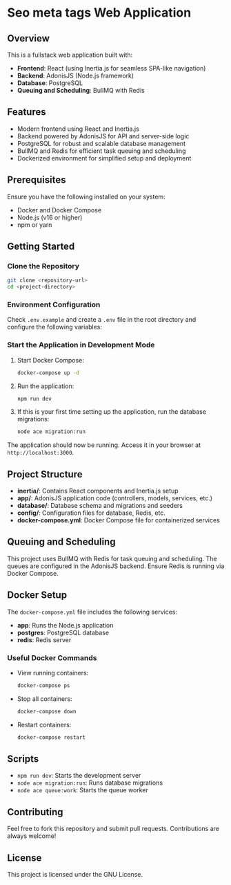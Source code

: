 # Seo meta tags Web Application

## Overview

This is a fullstack web application built with:

- **Frontend**: React (using Inertia.js for seamless SPA-like navigation)
- **Backend**: AdonisJS (Node.js framework)
- **Database**: PostgreSQL
- **Queuing and Scheduling**: BullMQ with Redis

## Features

- Modern frontend using React and Inertia.js
- Backend powered by AdonisJS for API and server-side logic
- PostgreSQL for robust and scalable database management
- BullMQ and Redis for efficient task queuing and scheduling
- Dockerized environment for simplified setup and deployment

## Prerequisites

Ensure you have the following installed on your system:

- Docker and Docker Compose
- Node.js (v16 or higher)
- npm or yarn

## Getting Started

### Clone the Repository

```bash
git clone <repository-url>
cd <project-directory>
```

### Environment Configuration

Check `.env.example` and create a `.env` file in the root directory and configure the following variables:

### Start the Application in Development Mode

1. Start Docker Compose:

   ```bash
   docker-compose up -d
   ```

2. Run the application:

   ```bash
   npm run dev
   ```

3. If this is your first time setting up the application, run the database migrations:

   ```bash
   node ace migration:run
   ```

The application should now be running. Access it in your browser at `http://localhost:3000`.

## Project Structure

- **inertia/**: Contains React components and Inertia.js setup
- **app/**: AdonisJS application code (controllers, models, services, etc.)
- **database/**: Database schema and migrations and seeders
- **config/**: Configuration files for database, Redis, etc.
- **docker-compose.yml**: Docker Compose file for containerized services

## Queuing and Scheduling

This project uses BullMQ with Redis for task queuing and scheduling. The queues are configured in the AdonisJS backend. Ensure Redis is running via Docker Compose.

## Docker Setup

The `docker-compose.yml` file includes the following services:

- **app**: Runs the Node.js application
- **postgres**: PostgreSQL database
- **redis**: Redis server

### Useful Docker Commands

- View running containers:
  ```bash
  docker-compose ps
  ```
- Stop all containers:
  ```bash
  docker-compose down
  ```
- Restart containers:
  ```bash
  docker-compose restart
  ```

## Scripts

- `npm run dev`: Starts the development server
- `node ace migration:run`: Runs database migrations
- `node ace queue:work`: Starts the queue worker

## Contributing

Feel free to fork this repository and submit pull requests. Contributions are always welcome!

## License

This project is licensed under the GNU License.

